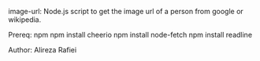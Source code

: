 image-url:
Node.js script to get the image url of a person from google or wikipedia. 

Prereq:
npm
npm install cheerio
npm install node-fetch
npm install readline

Author:
Alireza Rafiei
